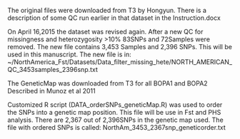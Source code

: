 The original files were downloaded from T3 by Hongyun.
There is a description of some QC run earlier in that dataset in the Instruction.docx

On April 16,2015 the dataset was revised again. After a new QC for missingness and heterozygosity >10% 83SNPs and 72Samples were removed.
The new file contains 3,453 Samples and 2,396 SNPs. This will be used in this manuscript. 
The new file is in: ~/NorthAmerica_Fst/Datasets/Data_filter_missing_hete/NORTH_AMERICAN_QC_3453samples_2396snp.txt


The GeneticMap was downloaded from T3 for all BOPA1 and BOPA2 Described in Munoz et al 2011

Customized R script (DATA_orderSNPs_geneticMap.R) was used to order the SNPs into a genetic map position. This file will be use in Fst and PHS analysis.
There are 2,367 out of 2,396SNPs in the genetic map used. The file with ordered SNPs is called: NorthAm_3453_2367snp_geneticorder.txt
